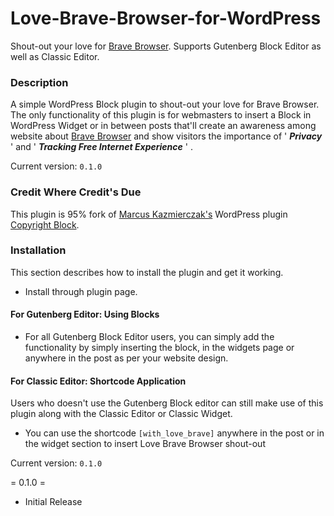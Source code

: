 # Love-Brave-Browser-for-WordPress
Shout-out your love for [Brave Browser](https://brave.com). Supports Gutenberg Block Editor as well as Classic Editor.

### Description ###

A simple WordPress Block plugin to shout-out your love for Brave Browser. The only functionality of this plugin is for webmasters to insert a Block in WordPress Widget or in between posts that'll create an awareness among website about [Brave Browser](https://brave.com) and show visitors the importance of ' ***Privacy*** ' and ' ***Tracking Free Internet Experience*** ' .

Current version: `0.1.0`

### Credit Where Credit's Due  ###

This plugin is 95% fork of [Marcus Kazmierczak's](https://profiles.wordpress.org/mkaz/) WordPress plugin [Copyright Block](https://wordpress.org/plugins/copyright-block/). 

### Installation ###
This section describes how to install the plugin and get it working.

- Install through plugin page.

#### For Gutenberg Editor: Using Blocks ####
- For all Gutenberg Block Editor users, you can simply add the functionality by simply inserting the block, in the widgets page or anywhere in the post as per your website design.

#### For Classic Editor: Shortcode Application ####
Users who doesn't use the Gutenberg Block editor can still make use of this plugin along with the Classic Editor or Classic Widget.
- You can use the shortcode `[with_love_brave]` anywhere in the post or in the widget section to insert Love Brave Browser shout-out

Current version: `0.1.0`



= 0.1.0 =
* Initial Release

